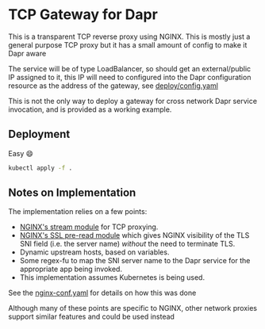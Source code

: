 # TCP Gateway for Dapr

This is a transparent TCP reverse proxy using NGINX. This is mostly just a general purpose TCP proxy but it has a small amount of config to make it Dapr aware

The service will be of type LoadBalancer, so should get an external/public IP assigned to it, this IP will need to configured into the Dapr configuration resource as the address of the gateway, see [deploy/config.yaml](../deploy/config.yaml)

This is not the only way to deploy a gateway for cross network Dapr service invocation, and is provided as a working example.

## Deployment

Easy 😄

```bash
kubectl apply -f .
```

## Notes on Implementation

The implementation relies on a few points:

- [NGINX's stream module](http://nginx.org/en/docs/stream/ngx_stream_core_module.html) for TCP proxying.
- [NGINX's SSL pre-read module](http://nginx.org/en/docs/stream/ngx_stream_ssl_preread_module.html) which gives NGINX visibility of the TLS SNI field (i.e. the server name) _without_ the need to terminate TLS.
- Dynamic upstream hosts, based on variables.
- Some regex-fu to map the SNI server name to the Dapr service for the appropriate app being invoked.
- This implementation assumes Kubernetes is being used.

See the [nginx-conf.yaml](./nginx-conf.yaml) for details on how this was done

Although many of these points are specific to NGINX, other network proxies support similar features and could be used instead
